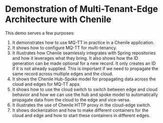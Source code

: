 # Demonstration of Multi-Tenant-Edge Architecture with Chenile

This demo serves a few purposes:
1. It demonstrates how to use MQ-TT in practice in a Chenile application.
2. It shows how to configure MQ-TT for multi-tenancy.
3. It illustrates how Chenile seamlessly integrates with Spring repositories and how it leverages what they bring. It also shows how the ID generation can be made optional for a new record. It only creates an ID if it is not already supplied. This is important if we need to propagate the same record across multiple edges and the cloud.
4. It shows the Chenile Hub-Spoke model for propagating data across the cloud and edges for MQ-TT apps.
5. It shows how to use the cloud switch to switch between edge and cloud behavior and how we can use the hub and spoke model to automatically propagate data from the cloud to the edge and vice-versa.
6. It illustrates the use of Chenile HTTP proxy in the cloud-edge switch.
7. It shows dockerization and how to make different containers for the cloud and edge and how to start these containers in different edges.


